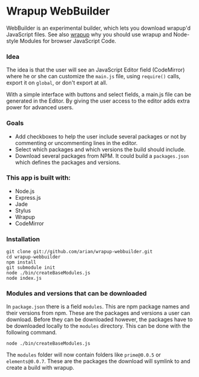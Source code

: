 Wrapup WebBuilder
=================

WebBuilder is an experimental builder, which lets you download wrapup'd
JavaScript files. See also [wrapup](https://github.com/kamicane/wrapup) why you
should use wrapup and Node-style Modules for browser JavaScript Code.

### Idea

The idea is that the user will see an JavaScript Editor field (CodeMirror)
where he or she can customize the `main.js` file, using `require()` calls,
export it on `global`, or don't export at all.

With a simple interface with buttons and select fields, a main.js file
can be generated in the Editor. By giving the user access to the editor adds
extra power for advanced users.

### Goals

- Add checkboxes to help the user include several packages or not by commenting
  or uncommenting lines in the editor.
- Select which packages and which versions the build should include.
- Download several packages from NPM. It could build a `packages.json` which
  defines the packages and versions.

### This app is built with:

- Node.js
- Express.js
- Jade
- Stylus
- Wrapup
- CodeMirror

### Installation

```
git clone git://github.com/arian/wrapup-webbuilder.git
cd wrapup-webbuilder
npm install
git submodule init
node ./bin/createBaseModules.js
node index.js
```

### Modules and versions that can be downloaded

In `package.json` there is a field `modules`. This are npm package names and
their versions from npm. These are the packages and versions a user can
download. Before they can be downloaded however, the packages have  to be
downloaded locally to the `modules` directory. This can be done with the
following command.

	node ./bin/createBaseModules.js

The `modules` folder will now contain folders like `prime@0.0.5` or
`elements@0.0.7`. These are the packages the download will symlink to and
create a build with wrapup.
